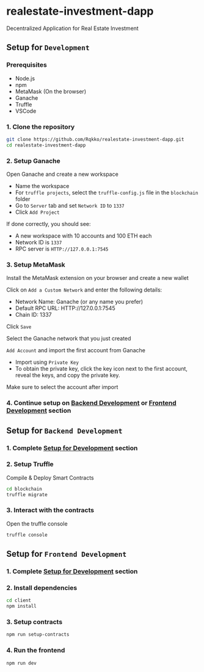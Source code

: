 # realestate-investment-dapp
Decentralized Application for Real Estate Investment

## Setup for `Development`
### Prerequisites
- Node.js
- npm
- MetaMask (On the browser)
- Ganache
- Truffle
- VSCode

### 1. Clone the repository
```bash
git clone https://github.com/Rqkko/realestate-investment-dapp.git
cd realestate-investment-dapp
```

### 2. Setup Ganache
Open Ganache and create a new workspace
- Name the workspace
- For `truffle projects`, select the `truffle-config.js` file in the `blockchain` folder
- Go to `Server` tab and set `Network ID` to `1337`
- Click `Add Project`

If done correctly, you should see:
- A new workspace with 10 accounts and 100 ETH each
- Network ID is `1337`
- RPC server is `HTTP://127.0.0.1:7545`

### 3. Setup MetaMask
Install the MetaMask extension on your browser and create a new wallet

Click on `Add a Custom Network` and enter the following details:
- Network Name: Ganache (or any name you prefer)
- Default RPC URL: HTTP://127.0.0.1:7545
- Chain ID: 1337

Click `Save`

Select the Ganache network that you just created

`Add Account` and import the first account from Ganache
- Import using `Private Key`
- To obtain the private key, click the key icon next to the first account, reveal the keys, and copy the private key.

Make sure to select the account after import

### 4. Continue setup on [Backend Development](#setup-for-backend-development) or [Frontend Development](#setup-for-frontend-development) section

## Setup for `Backend Development`
### 1. Complete [Setup for Development](#setup-for-development) section
### 2. Setup Truffle
Compile & Deploy Smart Contracts
```bash
cd blockchain
truffle migrate
```
### 3. Interact with the contracts
Open the truffle console
```bash
truffle console
```

## Setup for `Frontend Development`
### 1. Complete [Setup for Development](#setup-for-development) section
### 2. Install dependencies
```bash
cd client
npm install
```
### 3. Setup contracts
```bash
npm run setup-contracts
```
### 4. Run the frontend
```bash
npm run dev
```